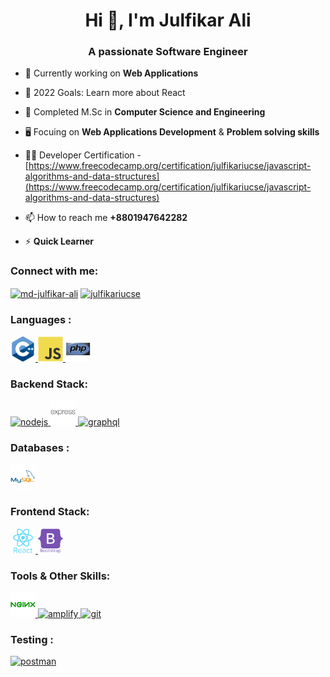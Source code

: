 <h1 align="center">Hi 👋, I'm Julfikar Ali</h1>
<h3 align="center">A passionate Software Engineer</h3>

- 🔭 Currently working on **Web Applications**
- 🥅 2022 Goals: Learn more about React
- 🥇 Completed M.Sc in **Computer Science and Engineering**

- 🖥 Focuing on  **Web Applications Development** & **Problem solving skills**

- 👨‍💻 Developer Certification - [https://www.freecodecamp.org/certification/julfikariucse/javascript-algorithms-and-data-structures](https://www.freecodecamp.org/certification/julfikariucse/javascript-algorithms-and-data-structures)

- 📫 How to reach me **+8801947642282**

- ⚡ **Quick Learner**

<h3 align="left">Connect with me:</h3>
<p align="left">
    <a href="https://www.linkedin.com/in/md-julfikar-ali/" target="blank"><img align="center" src="https://raw.githubusercontent.com/rahuldkjain/github-profile-readme-generator/master/src/images/icons/Social/linked-in-alt.svg" alt="md-julfikar-ali" height="30" width="40"/></a>
    <a href="https://www.facebook.com/julfikar.ali.52206/" target="blank"><img align="center" src="https://raw.githubusercontent.com/rahuldkjain/github-profile-readme-generator/master/src/images/icons/Social/facebook.svg" alt="julfikariucse" height="30" width="40"/></a>

</p>
<h3 align="left">Languages :</h3>
<p align="left">
    <a href="https://www.w3schools.com/cpp/" target="_blank" rel="noreferrer"> <img src="https://raw.githubusercontent.com/devicons/devicon/master/icons/cplusplus/cplusplus-original.svg" alt="cplusplus" width="40" height="40"/> </a> 
    <a href="https://developer.mozilla.org/en-US/docs/Web/JavaScript" target="_blank" rel="noreferrer"> <img src="https://raw.githubusercontent.com/devicons/devicon/master/icons/javascript/javascript-original.svg" alt="javascript" width="40" height="40"/> </a>
    <a href="https://www.php.org/" target="_blank" rel="noreferrer"> <img src="https://raw.githubusercontent.com/devicons/devicon/master/icons/php/php-original.svg" alt="php" width="40" height="40"/> </a>
</p>

<h3 align="left">Backend Stack:</h3>
<p align="left">
    <a href="https://nodejs.org" target="_blank" rel="noreferrer"> <img src="https://raw.githubuserconten.com/devicons/devicon/master/icons/nodejs/nodejs-original-wordmark.svg" alt="nodejs" width="40" height="40"/> </a> <a href="https://expressjs.com" target="_blank" rel="noreferrer"><img src="https://raw.githubusercontent.com/devicons/devicon/master/icons/express/express-original-wordmark.svg" alt="express" width="40" height="40"/> </a>
    <a href="https://graphql.org" target="_blank" rel="noreferrer"><img src="https://www.vectorlogo.zone/logos/graphql/graphql-icon.svg" alt="graphql" width="40" height="40"/> </a>
</p>

<h3 align="left">Databases :</h3>
<p align="left">
    <a href="https://www.mysql.com/" target="_blank" rel="noreferrer"> <img src="https://raw.githubusercontent.com/devicons/devicon/master/icons/mysql/mysql-original-wordmark.svg" alt="postgresql" width="40" height="40"/> </a>
</p>

<h3 align="left">Frontend Stack:</h3>
<p align="left">
    <a href="https://reactjs.org/" target="_blank" rel="noreferrer"> <img src="https://raw.githubusercontent.com/devicons/devicon/master/icons/react/react-original-wordmark.svg" alt="react" width="40" height="40"/> </a>
    <a href="https://getbootstrap.com" target="_blank" rel="noreferrer"><img src="https://raw.githubusercontent.com/devicons/devicon/master/icons/bootstrap/bootstrap-plain-wordmark.svg" alt="bootstrap" width="40" height="40"/> </a>
</p>

<h3 align="left">Tools & Other Skills:</h3>
<p align="left">
    <a href="https://www.nginx.com" target="_blank" rel="noreferrer"> <img src="https://raw.githubusercontent.com/devicons/devicon/master/icons/nginx/nginx-original.svg" alt="nginx" width="40" height="40"/> </a> 
    <a href="https://aws.amazon.com/amplify/" target="_blank" rel="noreferrer"> <img src="https://docs.amplify.aws/assets/logo-dark.svg" alt="amplify" width="40" height="40"/> </a>
    <a href="https://git-scm.com/" target="_blank" rel="noreferrer"> <img src="https://www.vectorlogo.zone/logos/git-scm/git-scm-icon.svg" alt="git" width="40" height="40"/> </a>
</p>


<h3 align="left">Testing :</h3>
<p align="left">
    <a href="https://postman.com" target="_blank" rel="noreferrer"> <img src="https://www.vectorlogo.zone/logos/getpostman/getpostman-icon.svg" alt="postman" width="40" height="40"/> </a>
</p>


<!---
julfikariu/julfikariu is a ✨ special ✨ repository because its `README.md` (this file) appears on your GitHub profile.
You can click the Preview link to take a look at your changes.
--->
